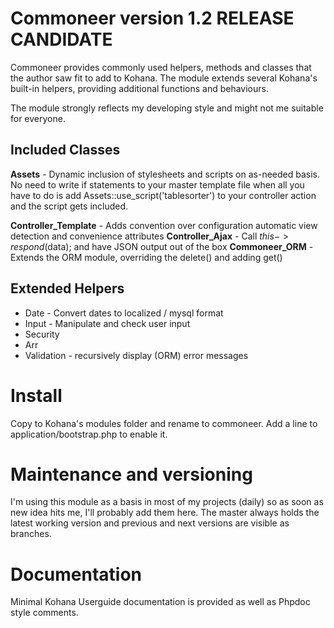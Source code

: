 Commoneer version 1.2 RELEASE CANDIDATE
=======================================

Commoneer provides commonly used helpers, methods and classes that the author saw fit to add to Kohana.
The module extends several Kohana's built-in helpers, providing additional functions and behaviours.

The module strongly reflects my developing style and might not me suitable for everyone.

Included Classes
----------------

**Assets** - Dynamic inclusion of stylesheets and scripts on as-needed basis.
No need to write if statements to your master template file when all you have to do is add
    Assets::use_script('tablesorter')
to your controller action and the script gets included.

**Controller_Template** - Adds convention over configuration automatic view detection and convenience attributes
**Controller_Ajax** - Call $this->respond($data); and have JSON output out of the box
**Commoneer_ORM** - Extends the ORM module, overriding the delete() and adding get()

Extended Helpers
----------------
* Date - Convert dates to localized / mysql format
* Input - Manipulate and check user input
* Security
* Arr
* Validation - recursively display (ORM) error messages

Install
=======

Copy to Kohana's modules folder and rename to commoneer. Add a line to application/bootstrap.php to enable it.

Maintenance and versioning
==========================
I'm using this module as a basis in most of my projects (daily) so as soon as new idea hits me, I'll probably add them here.
The master always holds the latest working version and previous and next versions are visible as branches.

Documentation
=============

Minimal Kohana Userguide documentation is provided as well as Phpdoc style comments.
